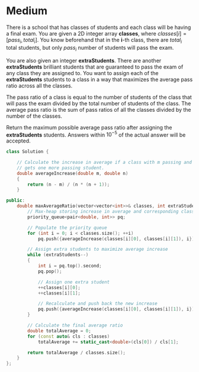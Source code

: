 # Medium

There is a school that has classes of students and each class will be having a final exam. You are given a 2D integer array **classes**, where $classes[i] = [pass_i, total_i]$. You know beforehand that in the **i**-th class, there are $total_i$ total students, but only $pass_i$ number of students will pass the exam.

You are also given an integer **extraStudents**. There are another **extraStudents** brilliant students that are guaranteed to pass the exam of any class they are assigned to. You want to assign each of the **extraStudents** students to a class in a way that maximizes the average pass ratio across all the classes.

The pass ratio of a class is equal to the number of students of the class that will pass the exam divided by the total number of students of the class. The average pass ratio is the sum of pass ratios of all the classes divided by the number of the classes.

Return the maximum possible average pass ratio after assigning the **extraStudents** students. Answers within $10^{-5}$ of the actual answer will be accepted.

```cpp
class Solution {

    // Calculate the increase in average if a class with m passing and n total students
    // gets one more passing student.
    double averageIncrease(double m, double n)
    {
        return (n - m) / (n * (n + 1));
    }

public:
    double maxAverageRatio(vector<vector<int>>& classes, int extraStudents) {
        // Max-heap storing increase in average and corresponding class index
        priority_queue<pair<double, int>> pq;

        // Populate the priority queue
        for (int i = 0; i < classes.size(); ++i)
            pq.push({averageIncrease(classes[i][0], classes[i][1]), i});

        // Assign extra students to maximize average increase
        while (extraStudents--)
        {
            int i = pq.top().second;
            pq.pop();

            // Assign one extra student
            ++classes[i][0];
            ++classes[i][1];

            // Recalculate and push back the new increase
            pq.push({averageIncrease(classes[i][0], classes[i][1]), i});
        }

        // Calculate the final average ratio
        double totalAverage = 0;
        for (const auto& cls : classes)
            totalAverage += static_cast<double>(cls[0]) / cls[1];

        return totalAverage / classes.size();
    }
};
```
